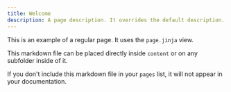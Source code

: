 ```yaml
---
title: Welcome
description: A page description. It overrides the default description.
---
```


This is an example of a regular page. It uses the `page.jinja` view.

This markdown file can be placed directly inside `content` or on any subfolder inside of it.

If you don't include this markdown file in your `pages` list, it will not appear in your documentation.
